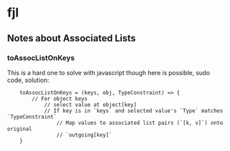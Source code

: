 # fjl

## Notes about Associated Lists

### toAssocListOnKeys
This is a hard one to solve with javascript though here is possible, sudo code, solution:
```
    toAssocListOnKeys = (keys, obj, TypeConstraint) => {
        // For object keys
            // select value at object[key]
            // If key is in `keys` and selected value's `Type` matches `TypeConstraint`
                // Map values to associated list pairs (`[k, v]`) onto original
                // `outgoing[key]`
    }

```


